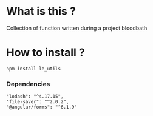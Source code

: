# What is this ?

Collection of function written during a project bloodbath

# How to install ?
`npm install le_utils`

### Dependencies
    "lodash": "^4.17.15",
    "file-saver": "^2.0.2",
    "@angular/forms": "^6.1.9"
